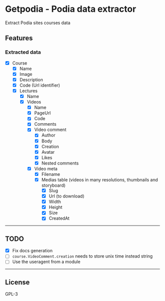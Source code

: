 # Getpodia - Podia data extractor

Extract Podia sites courses data

## Features

### **Extracted data**
- [x] Course
  - [x] Name
  - [x] Image
  - [x] Description
  - [x] Code (Url identifier)
  - [x] Lectures
    - [x] Name
    - [x] Videos
      - [x] Name
      - [x] PageUrl
      - [x] Code
      - [x] Comments
      - [x] Video comment
        - [x] Author
        - [x] Body
        - [x] Creation
        - [x] Avatar
        - [x] Likes
        - [x] Nested comments
      - [x] Video meta
        - [x] Filename
        - [x] Medias table (videos in many resolutions, thumbnails and storyboard)
          - [x] Slug
          - [x] Url (to download)
          - [x] Width
          - [x] Height
          - [x] Size
          - [x] CreatedAt

---

## TODO

- [x] Fix docs generation
- [ ] `course.VideoComment.creation` needs to store unix time instead string
- [ ] Use the useragent from a module

---

<!-- ## Researches -->
<!--
### Podia website is a `Wordpress` site
If you access `/wp-admin` you get a message that your browser was been blocked.
But it doesn't

The pages uses the `storefront` script, which is a `Wordpress` theme
```html
<script src="https://cdn.podia.com/packs/js/storefront/index-b83927663680684733fc.js" data-turbo-track="reload"></script>
```

And it loads images from wp.com
-->
<!-- ### Embed URL in `json` metadata
The site adds a "metadata" in top with a `embedUrl`

this url don't even need login

The problem for that is that for load this data, needs Javascript, so it was discarted -->

## License

GPL-3

